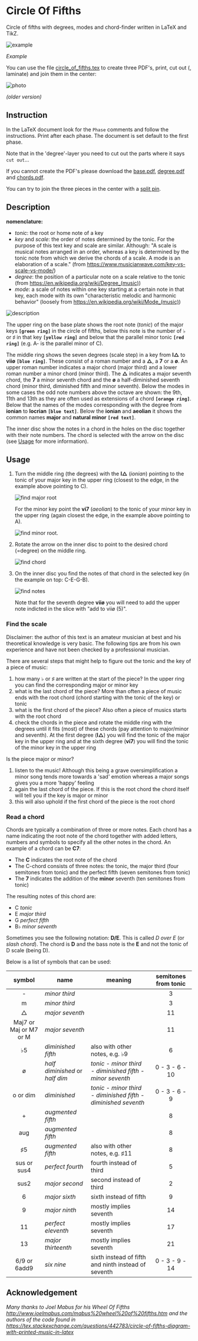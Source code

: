 # Circle Of Fifths

Circle of fifths with degrees, modes and chord-finder written in LaTeX and TikZ.

![example](images/example.png)

*Example*

You can use the file [circle_of_fifths.tex](https://github.com/ronligt/circle_of_fifths/circle_of_fifths.tex) to create three PDF's, print, cut out (, laminate) and join them in the center:

![photo](images/photo.png)

*(older version)*

## Instruction

In the LaTeX document look for the `Phase` comments and follow the instructions. Print after each phase. The document is set default to the first phase.

Note that in the 'degree'-layer you need to cut out the parts where it says `cut out`...

If you cannot create the PDF's please download the [base.pdf](https://github.com/ronligt/circle_of_fifths/base.pdf), [degree.pdf](https://github.com/ronligt/circle_of_fifths/degree.pdf) and [chords.pdf](https://github.com/ronligt/circle_of_fifths/chords.pdf).

You can try to join the three pieces in the center with a [split pin](https://en.wikipedia.org/wiki/Brass_fastener).

## Description

**nomenclature:**
* *tonic*: the root or home note of a key
* *key* and *scale*: the order of notes determined by the tonic. For the purpose of this text key and scale are similar. Although: "A scale is musical notes arranged in an order, whereas a key is determined by the tonic note from which we derive the chords of a scale. A mode is an elaboration of a scale." (from <https://www.musicianwave.com/key-vs-scale-vs-mode/>)
* *degree*: the position of a particular note on a scale relative to the tonic (from <https://en.wikipedia.org/wiki/Degree_(music)>)
* *mode*: a scale of notes within one key starting at a certain note in that key, each mode with its own "characteristic melodic and harmonic behavior" (loosely from <https://en.wikipedia.org/wiki/Mode_(music)>)

![description](images/description.png)

The upper ring on the base plate shows the root note (*tonic*) of the major keys **`[green ring]`** in the circle of fifths, below this note is the number of &flat; or &sharp; in that key **`[yellow ring]`** and below that the parallel minor tonic **`[red ring]`** (e.g. A- is the parallel minor of C).

The middle ring shows the seven degrees (scale step) in a key from **I&xutri;** to **vii&oslash;** **`[blue ring]`**. These consist of a roman number and a **&xutri;**, a **7** or a **&oslash;**. An upper roman number indicates a major chord (major third) and a lower roman number a minor chord (minor third). The **&xutri;** indicates a major seventh chord, the **7** a minor seventh chord and the **&oslash;** a half-diminished seventh chord (minor third, diminished fifth and minor seventh). Below the modes in some cases the odd note numbers above the octave are shown: the 9th, 11th and 13th as they are often used as extensions of a chord **`[orange ring]`**. Below that the names of the modes corresponding with the degree from **ionian** to **locrian** **`[blue text]`**. Below the **ionian** and **aeolian** it shows the common names **major** and **natural minor** **`[red text]`**.

The inner disc show the notes in a chord in the holes on the disc together with their note numbers. The chord is selected with the arrow on the disc (see [Usage](#usage) for more information).

## Usage

1. Turn the middle ring (the degrees) with the **I&xutri;** (*ionian*) pointing to the tonic of your major key in the upper ring (closest to the edge, in the example above pointing to C).

   ![find major root](images/step_1_major.png)

   For the minor key point the  **vi7** (*aeolian*) to the tonic of your minor key in the upper ring (again closest the edge, in the example above pointing to A).

   ![find minor root](images/step_1_minor.png).
1. Rotate the arrow on the inner disc to point to the desired chord (=degree) on the middle ring.

   ![find chord](images/step_2.png)
1. On the inner disc you find the notes of that chord in the selected key (in the example on top: C-E-G-B).

   ![find notes](images/step_3.png)

   Note that for the seventh degree **vii&oslash;** you will need to add the upper note indicted in the slice with "add to vii&oslash; (5)".

### Find the scale

Disclaimer: the author of this text is an amateur musician at best and his theoretical knowledge is very basic. The following tips are from his own experience and have not been checked by a professional musician.

There are several steps that might help to figure out the tonic and the key of a piece of music:

1. how many &flat; or &sharp; are written at the start of the piece? In the upper ring you can find the corresponding major or minor key
1. what is the last chord of the piece? More than often a piece of music ends with the root chord (chord starting with the tonic of the key) or tonic
1. what is the first chord of the piece? Also often a piece of musics starts with the root chord
1. check the chords in the piece and rotate the middle ring with the degrees until it fits (most) of these chords (pay attention to major/minor and seventh). At the first degree (**I&xutri;**) you will find the tonic of the major key in the upper ring and at the sixth degree (**vi7**) you will find the tonic of the minor key in the upper ring

Is the piece major or minor?

1. listen to the music! Although this being a grave oversimplification a minor song tends more towards a 'sad' emotion whereas a major songs gives you a more 'happy' feeling
1. again the last chord of the piece. If this is the root chord the chord itself will tell you if the key is major or minor
1. this will also uphold if the first chord of the piece is the root chord

### Read a chord

Chords are typically a combination of three or more notes. Each chord has a name indicating the root note of the chord together with added letters, numbers and symbols to specify all the other notes in the chord. An example of a chord can be **C7**:

* The **C** indicates the root note of the chord
* The C-chord consists of three notes: the tonic, the major third (four semitones from tonic) and the perfect fifth (seven semitones from tonic)
* The **7** indicates the addition of the **minor** seventh (ten semitones from tonic)

The resulting notes of this chord are:

* C *tonic*
* E *major third*
* G *perfect fifth*
* B&flat; *minor seventh*

Sometimes you see the following notation: **D/E**. This is called *D over E* (or *slash chord*). The chord is **D** and the bass note is the **E** and not the tonic of D scale (being D).

Below is a list of symbols that can be used:

| symbol | name | meaning | semitones from tonic
| :---: | --- | --- | :---:
| - | *minor third* | | 3
| m | *minor third* | | 3
| &xutri; | *major seventh* | | 11
| Maj7 or Maj or M7 or M | *major seventh* | | 11
| &flat;5 | *diminished fifth* | also with other notes, e.g. &flat;9 | 6
| &oslash; | *half diminished* or *half dim* | *tonic* - *minor third* - *diminished fifth* -  *minor seventh* | 0 - 3 - 6 - 10
| o or dim | *diminished* | *tonic* - *minor third* - *diminished fifth* -  *diminished seventh* | 0 - 3 - 6 - 9
| + | *augmented fifth* | | 8
| aug | *augmented fifth* | | 8
| &sharp;5 | *augmented fifth* | also with other notes, e.g. &sharp;11 | 8
| sus or sus4 | *perfect fourth* | fourth instead of third | 5
| sus2 | *major second* | second instead of third | 2
| 6 | *major sixth* | sixth instead of fifth | 9
| 9 | *major ninth* | mostly implies seventh | 14
| 11 | *perfect eleventh* | mostly implies seventh | 17
| 13 | *major thirteenth* | mostly implies seventh | 21
| 6/9 or 6add9 | *six nine* | sixth instead of fifth and ninth instead of seventh | 0 - 3 - 9 - 14

## Acknowledgement

*Many thanks to Joel Mabus for his Wheel Of Fifths <http://www.joelmabus.com/mabus%20wheel%20of%20fifths.htm> and the authors of the code found in <https://tex.stackexchange.com/questions/442783/circle-of-fifths-diagram-with-printed-music-in-latex>*
